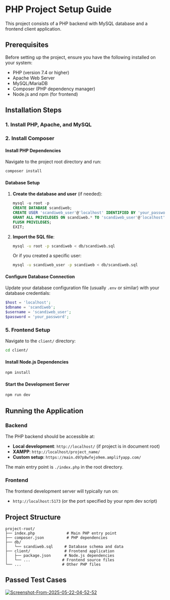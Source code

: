 # PHP Project Setup Guide

This project consists of a PHP backend with MySQL database and a frontend client application.

## Prerequisites

Before setting up the project, ensure you have the following installed on your system:

- PHP (version 7.4 or higher)
- Apache Web Server
- MySQL/MariaDB
- Composer (PHP dependency manager)
- Node.js and npm (for frontend)

## Installation Steps

### 1. Install PHP, Apache, and MySQL

### 2. Install Composer

#### Install PHP Dependencies

Navigate to the project root directory and run:

```bash
composer install
```

#### Database Setup

1. **Create the database and user** (if needed):

   ```sql
   mysql -u root -p
   CREATE DATABASE scandiweb;
   CREATE USER 'scandiweb_user'@'localhost' IDENTIFIED BY 'your_password';
   GRANT ALL PRIVILEGES ON scandiweb.* TO 'scandiweb_user'@'localhost';
   FLUSH PRIVILEGES;
   EXIT;
   ```

2. **Import the SQL file**:

   ```bash
   mysql -u root -p scandiweb < db/scandiweb.sql
   ```

   Or if you created a specific user:

   ```bash
   mysql -u scandiweb_user -p scandiweb < db/scandiweb.sql
   ```

#### Configure Database Connection

Update your database configuration file (usually `.env` or similar) with your database credentials:

```php
$host = 'localhost';
$dbname = 'scandiweb';
$username = 'scandiweb_user';
$password = 'your_password';
```

### 5. Frontend Setup

Navigate to the `client/` directory:

```bash
cd client/
```

#### Install Node.js Dependencies

```bash
npm install
```

#### Start the Development Server

```bash
npm run dev
```

## Running the Application

### Backend

The PHP backend should be accessible at:

- **Local development**: `http://localhost/` (if project is in document root)
- **XAMPP**: `http://localhost/project_name/`
- **Custom setup**: `https://main.d97p8wfejo9em.amplifyapp.com/`

The main entry point is `./index.php` in the root directory.

### Frontend

The frontend development server will typically run on:

- `http://localhost:5173` (or the port specified by your npm dev script)

## Project Structure

```
project-root/
├── index.php              # Main PHP entry point
├── composer.json          # PHP dependencies
├── db/
│   └── scandiweb.sql     # Database schema and data
├── client/               # Frontend application
│   ├── package.json      # Node.js dependencies
│   └── ...              # Frontend source files
└── ...                  # Other PHP files
```

## Passed Test Cases

<a href="https://ibb.co/GfYTfBwc"><img src="https://i.ibb.co/GfYTfBwc/Screenshot-From-2025-05-22-04-52-52.png" alt="Screenshot-From-2025-05-22-04-52-52" border="0" /></a>
